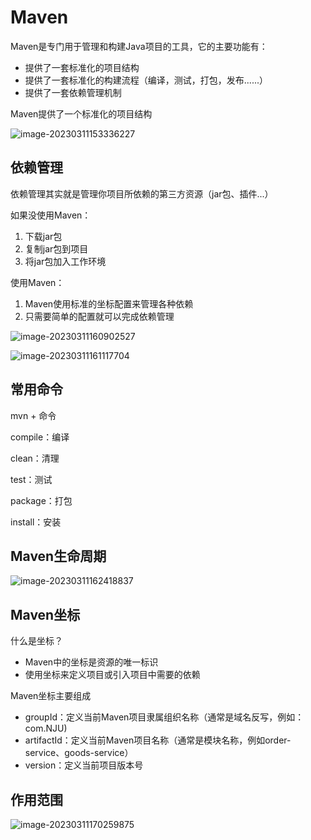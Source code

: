 # Maven

Maven是专门用于管理和构建Java项目的工具，它的主要功能有：

- 提供了一套标准化的项目结构
- 提供了一套标准化的构建流程（编译，测试，打包，发布......）
- 提供了一套依赖管理机制

Maven提供了一个标准化的项目结构

![image-20230311153336227](http://kiyotakawang.oss-cn-hangzhou.aliyuncs.com/img/image-20230311153336227.png)

## 依赖管理

依赖管理其实就是管理你项目所依赖的第三方资源（jar包、插件...）

如果没使用Maven：

1. 下载jar包
2. 复制jar包到项目
3. 将jar包加入工作环境

使用Maven：

1. Maven使用标准的坐标配置来管理各种依赖
2. 只需要简单的配置就可以完成依赖管理

![image-20230311160902527](http://kiyotakawang.oss-cn-hangzhou.aliyuncs.com/img/image-20230311160902527.png)

![image-20230311161117704](http://kiyotakawang.oss-cn-hangzhou.aliyuncs.com/img/image-20230311161117704.png)

## 常用命令

mvn + 命令

compile：编译

clean：清理

test：测试

package：打包

install：安装

## Maven生命周期

![image-20230311162418837](http://kiyotakawang.oss-cn-hangzhou.aliyuncs.com/img/image-20230311162418837.png)

## Maven坐标

什么是坐标？

- Maven中的坐标是资源的唯一标识
- 使用坐标来定义项目或引入项目中需要的依赖

Maven坐标主要组成

- groupId：定义当前Maven项目隶属组织名称（通常是域名反写，例如：com.NJU)
- artifactId：定义当前Maven项目名称（通常是模块名称，例如order-service、goods-service）
- version：定义当前项目版本号

## 作用范围

![image-20230311170259875](http://kiyotakawang.oss-cn-hangzhou.aliyuncs.com/img/image-20230311170259875.png)